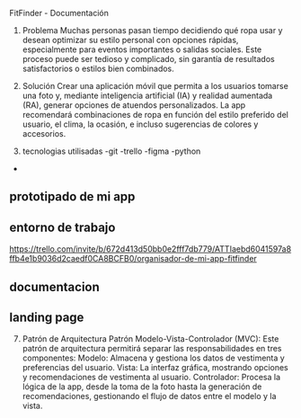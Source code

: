 FitFinder - Documentación
1. Problema
Muchas personas pasan tiempo decidiendo qué ropa usar y desean optimizar su estilo personal con opciones rápidas, especialmente para eventos importantes o salidas sociales. Este proceso puede ser tedioso y complicado, sin garantía de resultados satisfactorios o estilos bien combinados.

2. Solución
Crear una aplicación móvil que permita a los usuarios tomarse una foto y, mediante inteligencia artificial (IA) y realidad aumentada (RA), generar opciones de atuendos personalizados. La app recomendará combinaciones de ropa en función del estilo preferido del usuario, el clima, la ocasión, e incluso sugerencias de colores y accesorios.

3. tecnologias utilisadas
-git 
-trello
-figma
-python
-
## prototipado de mi app
## entorno de trabajo 
https://trello.com/invite/b/672d413d50bb0e2fff7db779/ATTIaebd6041597a8ffb4e1b9036d2caedf0CA8BCFB0/organisador-de-mi-app-fitfinder
## documentacion
## landing page


7. Patrón de Arquitectura
Patrón Modelo-Vista-Controlador (MVC): Este patrón de arquitectura permitirá separar las responsabilidades en tres componentes:
Modelo: Almacena y gestiona los datos de vestimenta y preferencias del usuario.
Vista: La interfaz gráfica, mostrando opciones y recomendaciones de vestimenta al usuario.
Controlador: Procesa la lógica de la app, desde la toma de la foto hasta la generación de recomendaciones, gestionando el flujo de datos entre el modelo y la vista.
